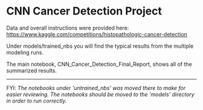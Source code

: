 # CNN Cancer Detection Project

Data and overall instructions were provided here: https://www.kaggle.com/competitions/histopathologic-cancer-detection

Under models/trained_nbs you will find the typical results from the multiple modeling runs.

The main notebook, CNN_Cancer_Detection_Final_Report, shows all of the summarized results.

---

FYI:
_The notebooks under 'untrained_nbs' was moved there to make for easier reviewing. The notebooks should be moved to the 'models' directory in order to run correctly._